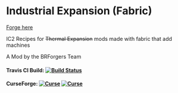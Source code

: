 # Industrial Expansion (Fabric)
[Forge here](https://github.com/BRForgers/IndustrialExpansion-Forge) 

IC2 Recipes for ~~Thermal Expansion~~ mods made with fabric that add machines

A Mod by the BRForgers Team

#### Travis CI Build: [![Build Status](https://travis-ci.org/BRForgers/IndustrialExpansion-Fabric.svg?branch=master)](https://travis-ci.org/BRForgers/IndustrialExpansion-Fabric)
#### CurseForge: [![Curse](http://cf.way2muchnoise.eu/versions/238834_latest.svg)](https://www.curseforge.com/minecraft/mc-mods/industrial-expansion-te-addon) [![Curse](http://cf.way2muchnoise.eu/238834.svg)](https://www.curseforge.com/minecraft/mc-mods/industrial-expansion-te-addon)
